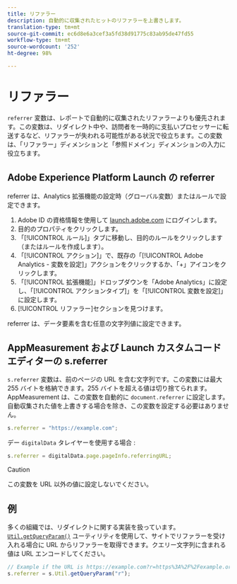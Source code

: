 ```yaml
---
title: リファラー
description: 自動的に収集されたヒットのリファラーを上書きします。
translation-type: tm+mt
source-git-commit: ec6d8e6a3cef3a5fd38d91775c83ab95de47fd55
workflow-type: tm+mt
source-wordcount: '252'
ht-degree: 98%

---
```



# リファラー

`referrer` 変数は、レポートで自動的に収集されたリファラーよりも優先されます。この変数は、リダイレクト中や、訪問者を一時的に支払いプロセッサーに転送するなど、リファラーが失われる可能性がある状況で役立ちます。この変数は、「リファラー」ディメンションと「参照ドメイン」ディメンションの入力に役立ちます。

## Adobe Experience Platform Launch の referrer

referrer は、Analytics 拡張機能の設定時（グローバル変数）またはルールで設定できます。

1. Adobe ID の資格情報を使用して [launch.adobe.com](https://launch.adobe.com) にログインします。
2. 目的のプロパティをクリックします。
3. 「[!UICONTROL ルール]」タブに移動し、目的のルールをクリックします（またはルールを作成します）。
4. 「[!UICONTROL アクション]」で、既存の「[!UICONTROL Adobe Analytics - 変数を設定]」アクションをクリックするか、「+」アイコンをクリックします。
5. 「[!UICONTROL 拡張機能]」ドロップダウンを「Adobe Analytics」に設定し、「[!UICONTROL アクションタイプ]」を「[!UICONTROL 変数を設定]」に設定します。
6. [!UICONTROL リファラー]セクションを見つけます。

referrer は、データ要素を含む任意の文字列値に設定できます。

## AppMeasurement および Launch カスタムコードエディターの s.referrer

`s.referrer` 変数は、前のページの URL を含む文字列です。この変数には最大 255 バイトを格納できます。255 バイトを超える値は切り捨てられます。AppMeasurement は、この変数を自動的に `document.referrer` に設定します。自動収集された値を上書きする場合を除き、この変数を設定する必要はありません。

```js
s.referrer = "https://example.com";
```

デー `digitalData` タレイヤーを使用する場合 [](../../prepare/data-layer.md):

```js
s.referrer = digitalData.page.pageInfo.referringURL;
```

>[!CAUTION]
>
>この変数を URL 以外の値に設定しないでください。

## 例

多くの組織では、リダイレクトに関する実装を扱っています。[`Util.getQueryParam()`](../functions/util-getqueryparam.md) ユーティリティを使用して、サイトでリファラーを受け入れる場合に URL からリファラーを取得できます。クエリー文字列に含まれる値は URL エンコードしてください。

```js
// Example if the URL is https://example.com?r=https%3A%2F%2Fexample.org
s.referrer = s.Util.getQueryParam("r");
```
